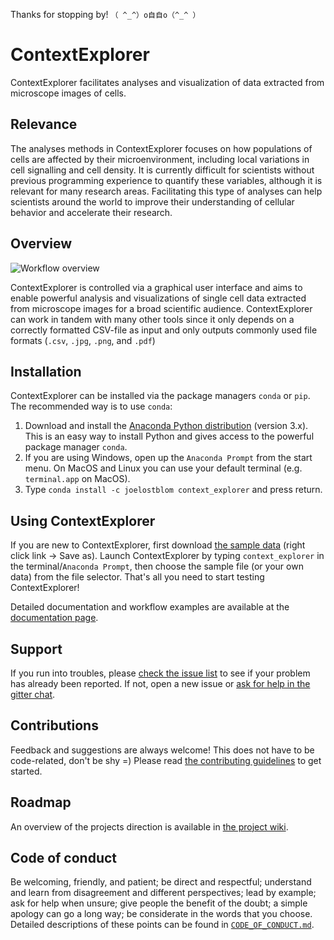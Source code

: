 Thanks for stopping by! `（ ^_^）o自自o（^_^ ）`

# ContextExplorer

ContextExplorer facilitates analyses and visualization of data extracted from
microscope images of cells.

## Relevance

The analyses methods in ContextExplorer focuses on how populations of cells are
affected by their microenvironment, including local variations in cell
signalling and cell density. It is currently difficult for scientists without
previous programming experience to quantify these variables, although it is
relevant for many research areas. Facilitating this type of analyses can help
scientists around the world to improve their understanding of cellular behavior
and accelerate their research.

## Overview

![Workflow overview](doc/img/fig1-overview.png)

ContextExplorer is controlled via a graphical user interface and aims to enable
powerful analysis and visualizations of single cell data extracted from
microscope images for a broad scientific audience. ContextExplorer can
work in tandem with many other tools since it only depends on a correctly
formatted CSV-file as input and only outputs commonly used file formats (`.csv`,
`.jpg`, `.png`, and `.pdf`)


## Installation

ContextExplorer can be installed via the package managers `conda` or `pip`. The
recommended way is to use `conda`:

1. Download and install the [Anaconda Python
   distribution](https://www.anaconda.com/download/) (version 3.x). This is an
   easy way to install Python and gives access to the powerful package manager
   `conda`.
2. If you are using Windows, open up the `Anaconda Prompt` from the start menu.
   On MacOS and Linux you can use your default terminal (e.g. `terminal.app` on
   MacOS).
3. Type `conda install -c joelostblom context_explorer` and press return.

## Using ContextExplorer

If you are new to ContextExplorer, first download [the sample
data](https://gitlab.com/stemcellbioengineering/context-explorer/raw/master/sample-data/ce-sample.csv)
(right click link -> Save as). Launch ContextExplorer by typing
`context_explorer` in the terminal/`Anaconda Prompt`, then choose the sample file
(or your own data) from the file selector. That's all you need to start testing
ContextExplorer!

Detailed documentation and workflow examples are available at the [documentation
page](http://contextexplorer.readthedocs.io/en/latest/).

## Support

If you run into troubles, please [check the issue
list](https://gitlab.com/stemcellbioengineering/context-explorer/issues) to see
if your problem has already been reported. If not, open a new issue or [ask for
help in the gitter chat](https://gitter.im/context_explorer/Lobby).

## Contributions

Feedback and suggestions are always welcome! This does not have to be
code-related, don't be shy =) Please read [the contributing
guidelines](https://gitlab.com/joelostblom/context-explorer/blob/master/CONTRIBUTING.md)
to get started.

## Roadmap

An overview of the projects direction is available in [the project
wiki](https://gitlab.com/stemcellbioengineering/context-explorer/wikis/Roadmap).

## Code of conduct

Be welcoming, friendly, and patient; be direct and respectful; understand and
learn from disagreement and different perspectives; lead by example; ask for
help when unsure; give people the benefit of the doubt; a simple apology can go
a long way; be considerate in the words that you choose. Detailed descriptions
of these points can be found in
[`CODE_OF_CONDUCT.md`](https://gitlab.com/stemcellbioengineering/context-explorer/blob/master/CODE_OF_CONDUCT.md).
